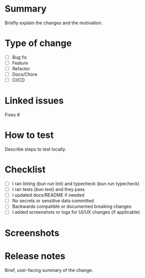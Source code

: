 # Summary

Briefly explain the changes and the motivation.

# Type of change
- [ ] Bug fix
- [ ] Feature
- [ ] Refactor
- [ ] Docs/Chore
- [ ] CI/CD

# Linked issues
Fixes #

# How to test
Describe steps to test locally.

# Checklist
- [ ] I ran linting (bun run lint) and typecheck (bun run typecheck)
- [ ] I ran tests (bun test) and they pass
- [ ] I updated docs/README if needed
- [ ] No secrets or sensitive data committed
- [ ] Backwards compatible or documented breaking changes
- [ ] I added screenshots or logs for UI/UX changes (if applicable)

# Screenshots

# Release notes
Brief, user-facing summary of the change.

